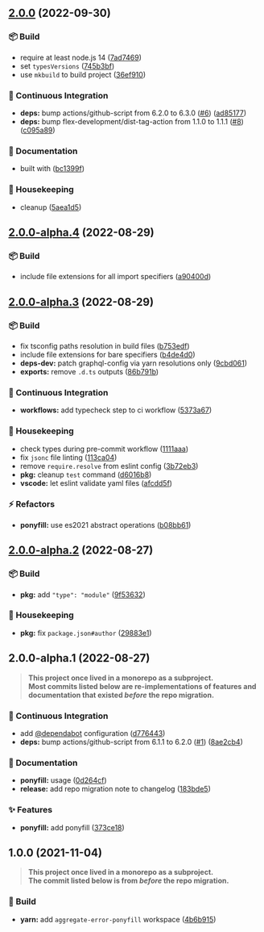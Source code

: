 ## [2.0.0](https://github.com/flex-development/aggregate-error-ponyfill/compare/2.0.0-alpha.4...2.0.0) (2022-09-30)


### :package: Build

* require at least node.js 14 ([7ad7469](https://github.com/flex-development/aggregate-error-ponyfill/commit/7ad74691b797efcf5fa5c5f25c43da7be2617e56))
* set `typesVersions` ([745b3bf](https://github.com/flex-development/aggregate-error-ponyfill/commit/745b3bf5f21f8041519cf3d8cbca7bd2728737ba))
* use `mkbuild` to build project ([36ef910](https://github.com/flex-development/aggregate-error-ponyfill/commit/36ef9103042358ff8714c49e66dc49e2c167348e))


### :robot: Continuous Integration

* **deps:** bump actions/github-script from 6.2.0 to 6.3.0 ([#6](https://github.com/flex-development/aggregate-error-ponyfill/issues/6)) ([ad85177](https://github.com/flex-development/aggregate-error-ponyfill/commit/ad85177ab87e51afbe6148863d7e4fb759670518))
* **deps:** bump flex-development/dist-tag-action from 1.1.0 to 1.1.1 ([#8](https://github.com/flex-development/aggregate-error-ponyfill/issues/8)) ([c095a89](https://github.com/flex-development/aggregate-error-ponyfill/commit/c095a89a8aa7d0f5ab90e583c692b0ddf446d451))


### :pencil: Documentation

* built with ([bc1399f](https://github.com/flex-development/aggregate-error-ponyfill/commit/bc1399fe8436c93e11a96dd5e3762628610fde2d))


### :house_with_garden: Housekeeping

* cleanup ([5aea1d5](https://github.com/flex-development/aggregate-error-ponyfill/commit/5aea1d52da7cade5e9441f9e880dd9f68a5ad0e6))

## [2.0.0-alpha.4](https://github.com/flex-development/aggregate-error-ponyfill/compare/2.0.0-alpha.3...2.0.0-alpha.4) (2022-08-29)


### :package: Build

* include file extensions for all import specifiers ([a90400d](https://github.com/flex-development/aggregate-error-ponyfill/commit/a90400d4125c88fa2b78090112a9073a104e3f04))

## [2.0.0-alpha.3](https://github.com/flex-development/aggregate-error-ponyfill/compare/2.0.0-alpha.2...2.0.0-alpha.3) (2022-08-29)


### :package: Build

* fix tsconfig paths resolution in build files ([b753edf](https://github.com/flex-development/aggregate-error-ponyfill/commit/b753edfcc4c689b26bf12d99e2b073b6103c329c))
* include file extensions for bare specifiers ([b4de4d0](https://github.com/flex-development/aggregate-error-ponyfill/commit/b4de4d07ad2b512959445fa9fb169899bd8cbc49))
* **deps-dev:** patch graphql-config via yarn resolutions only ([9cbd061](https://github.com/flex-development/aggregate-error-ponyfill/commit/9cbd0613b25b20b7f3593ae6761ecc1641fb20a1))
* **exports:** remove `.d.ts` outputs ([86b791b](https://github.com/flex-development/aggregate-error-ponyfill/commit/86b791bc54e83c17b66646e68ca6c454e4e19ce8))


### :robot: Continuous Integration

* **workflows:** add typecheck step to ci workflow ([5373a67](https://github.com/flex-development/aggregate-error-ponyfill/commit/5373a67fa392f0f91254e339a15660c1e72cea00))


### :house_with_garden: Housekeeping

* check types during pre-commit workflow ([1111aaa](https://github.com/flex-development/aggregate-error-ponyfill/commit/1111aaab55653d8bb03542c0be51eef35776a147))
* fix `jsonc` file linting ([113ca04](https://github.com/flex-development/aggregate-error-ponyfill/commit/113ca04e086452c812f967a295f7a81d3f0ffc3d))
* remove `require.resolve` from eslint config ([3b72eb3](https://github.com/flex-development/aggregate-error-ponyfill/commit/3b72eb3800ada9a8bef94dea6789586992d28837))
* **pkg:** cleanup `test` command ([d6016b8](https://github.com/flex-development/aggregate-error-ponyfill/commit/d6016b8fc8526568244e26fc597fb2bab2be8c91))
* **vscode:** let eslint validate yaml files ([afcdd5f](https://github.com/flex-development/aggregate-error-ponyfill/commit/afcdd5fba84b6fa849f9ea62fe561f270c92d275))


### :zap: Refactors

* **ponyfill:** use es2021 abstract operations ([b08bb61](https://github.com/flex-development/aggregate-error-ponyfill/commit/b08bb61a0cceab8b9576eee6817697e967c9b491))

## [2.0.0-alpha.2](https://github.com/flex-development/aggregate-error-ponyfill/compare/2.0.0-alpha.1...2.0.0-alpha.2) (2022-08-27)


### :package: Build

* **pkg:** add `"type": "module"` ([9f53632](https://github.com/flex-development/aggregate-error-ponyfill/commit/9f53632a3c39f3bc218f37090522d4c16431b4f1))


### :house_with_garden: Housekeeping

* **pkg:** fix `package.json#author` ([29883e1](https://github.com/flex-development/aggregate-error-ponyfill/commit/29883e1ccd6fb78d83c08b62f111417286852adb))

## 2.0.0-alpha.1 (2022-08-27)

> **This project once lived in a monorepo as a subproject.\
> Most commits listed below are re-implementations of features and documentation
> that existed *before* the repo migration.**


### :robot: Continuous Integration

* add [@dependabot](https://github.com/dependabot) configuration ([d776443](https://github.com/flex-development/aggregate-error-ponyfill/commit/d776443ea4522694cdc101016176c5979fe848b7))
* **deps:** bump actions/github-script from 6.1.1 to 6.2.0 ([#1](https://github.com/flex-development/aggregate-error-ponyfill/issues/1)) ([8ae2cb4](https://github.com/flex-development/aggregate-error-ponyfill/commit/8ae2cb49e0580237a924f578779478275c156223))


### :pencil: Documentation

* **ponyfill:** usage ([0d264cf](https://github.com/flex-development/aggregate-error-ponyfill/commit/0d264cfc8f5cfcaee010d5fd094ff4ce0d69c368))
* **release:** add repo migration note to changelog ([183bde5](https://github.com/flex-development/aggregate-error-ponyfill/commit/183bde55b143d6d27802d9d0c4f88c3e7caa7243))


### :sparkles: Features

* **ponyfill:** add ponyfill ([373ce18](https://github.com/flex-development/aggregate-error-ponyfill/commit/373ce186bf2e97db0f842f5fcb3a07ca41e5875f))

## 1.0.0 (2021-11-04)

> **This project once lived in a monorepo as a subproject.\
> The commit listed below is from *before* the repo migration.**


### :hammer: Build

* **yarn:** add `aggregate-error-ponyfill` workspace ([4b6b915](https://github.com/flex-development/exceptions/commit/4b6b915f92ae12ad521409ceb4b031b2974eb745))

